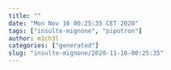 ```yaml
---
title: ""
date: "Mon Nov 16 00:25:35 CET 2020"
tags: ["insulte-mignone", "pipotron"]
author: m1ch3l
categories: ["generated"]
slug: "insulte-mignone/2020-11-16-00:25:35"
---
```



